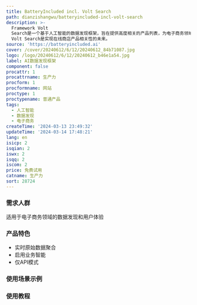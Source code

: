 ```yaml
---
title: BatteryIncluded incl. Volt Search
path: dianzishangwu/batteryincluded-incl-volt-search
description: >-
  Framework Volt
  Search是一个基于人工智能的数据发现框架，旨在提供高度相关的产品列表，为电子商务领域的用户体验提供支持。该框架由三个组件构成：实时原始数据聚合、启用业务智能、仅API模式。通过实时聚合各种数据源，并利用最新的深度学习、机器学习和自然语言处理算法，为产品提供最高的相关性。该框架的API模式适用于全球产品列表，并提供灵活的访问方式，以满足用户的需求。具有创新性和灵活性的Framework
  Volt Search是实现在线商店产品相关性的未来。
source: 'https://batteryincluded.ai'
cover: /cover/20240612/6/12/20240612_84b71087.jpg
logo: /logo/20240612/6/12/20240612_b46e1a54.jpg
label: AI数据发现框架
component: false
procattr: 1
procattrname: 生产力
procform: 1
procformname: 网站
proctype: 1
proctypename: 普通产品
tags:
  - 人工智能
  - 数据发现
  - 电子商务
createTime: '2024-03-13 23:49:32'
updateTime: '2024-03-14 17:48:21'
lang: en
isicp: 2
isqian: 2
iswx: 2
isqq: 2
iscom: 2
price: 免费试用
catname: 生产力
sort: 28724
---
```




### 需求人群
适用于电子商务领域的数据发现和用户体验

### 产品特色
- 实时原始数据聚合
- 启用业务智能
- 仅API模式

### 使用场景示例


### 使用教程


  

